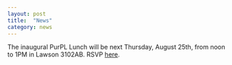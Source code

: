 ```yaml
---
layout: post
title:  "News"
category: news
---
```


The inaugural PurPL Lunch will be next Thursday, August 25th, from noon to 1PM in Lawson 3102AB. RSVP [here](https://goo.gl/6DTYSj).
